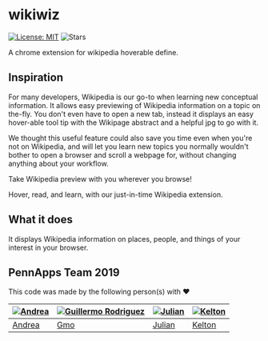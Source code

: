# wikiwiz
 [![License: MIT](https://img.shields.io/badge/License-MIT-blue.svg)](https://opensource.org/licenses/MIT) ![Stars](https://img.shields.io/github/stars/achamorr/wikiwiz?style=social)

A chrome extension for wikipedia hoverable define.

## Inspiration
For many developers, Wikipedia is our go-to when learning new conceptual information. It allows easy previewing of Wikipedia information on a topic on the-fly. You don't even have to open a new tab, instead it displays an easy hover-able tool tip with the Wikipage abstract and a helpful jpg to go with it.

We thought this useful feature could also save you time even when you're not on Wikipedia, and will let you learn new topics you normally wouldn't bother to open a browser and scroll a webpage for, without changing anything about your workflow.

Take Wikipedia preview with you wherever you browse!

Hover, read, and learn, with our just-in-time Wikipedia extension.

## What it does
It displays Wikipedia information on places, people, and things of your interest in your browser.


## PennApps Team 2019
This code was made by the following person(s) with ❤️

[![Andrea](https://avatars1.githubusercontent.com/u/24737599?s=70&v=3)](https://github.com/achamorr) | [![Guillermo Rodriguez](https://avatars3.githubusercontent.com/u/32819563?s=70&v=3)](https://github.com/pineapplegiant) | [![Julian](https://avatars0.githubusercontent.com/u/41490332?s=70&v=3)](https://github.com/juleshenry) | [![Kelton](https://avatars1.githubusercontent.com/u/51988730?s=70&v=3)](https://github.com/KeltonMad) 
---                                   | ---                                      | ---                                     | ---
[Andrea](https://github.com/achamorr) | [Gmo](https://github.com/pineapplegiant) | [Julian](https://github.com/juleshenry) | [Kelton](https://github.com/KeltonMad)
